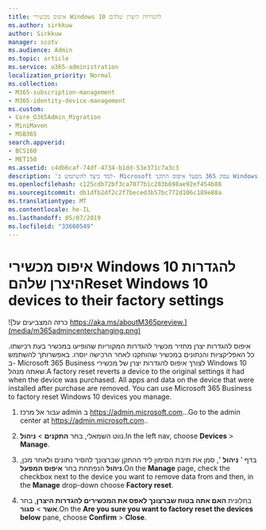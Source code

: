 ```yaml
---
title: איפוס מכשירי Windows 10 להגדרות היצרן שלהם
ms.author: sirkkuw
author: Sirkkuw
manager: scotv
ms.audience: Admin
ms.topic: article
ms.service: o365-administration
localization_priority: Normal
ms.collection:
- M365-subscription-management
- M365-identity-device-management
ms.custom:
- Core_O365Admin_Migration
- MiniMaven
- MSB365
search.appverid:
- BCS160
- MET150
ms.assetid: c4db6caf-74df-4734-b1dd-53e371c7a3c3
description: 'למד כיצד להשתמש ב- Microsoft עסק 365 מפעל איפוס התקני Windows 10 שלך. '
ms.openlocfilehash: c125cdb72bf3ca7077b1c283b698ae92ef454b88
ms.sourcegitcommit: db1dfb2df2c2f7beced3b57bc772d106c189e88a
ms.translationtype: MT
ms.contentlocale: he-IL
ms.lasthandoff: 05/07/2019
ms.locfileid: "33660549"
---
```

# <a name="reset-windows-10-devices-to-their-factory-settings"></a><span data-ttu-id="3317b-103">איפוס מכשירי Windows 10 להגדרות היצרן שלהם</span><span class="sxs-lookup"><span data-stu-id="3317b-103">Reset Windows 10 devices to their factory settings</span></span>

![כרזה המצביעים על https://aka.ms/aboutM365preview.](media/m365admincenterchanging.png)

<span data-ttu-id="3317b-p101">איפוס להגדרות יצרן מחזיר מכשיר להגדרות המקוריות שהופיעו במכשיר בעת רכישתו. כל האפליקציות והנתונים במכשיר שהותקנו לאחר הרכישה יוסרו. באפשרותך להשתמש ב- Microsoft 365 Business לצורך איפוס להגדרות יצרן של מכשירי Windows 10 שאתה מנהל.</span><span class="sxs-lookup"><span data-stu-id="3317b-p101">A factory reset reverts a device to the original settings it had when the device was purchased. All apps and data on the device that were installed after purchase are removed. You can use Microsoft 365 Business to factory reset Windows 10 devices you manage.</span></span>
  
1. <span data-ttu-id="3317b-108">עבור אל מרכז admin ב <a href="https://go.microsoft.com/fwlink/p/?linkid=837890" target="_blank">https://admin.microsoft.com</a>...</span><span class="sxs-lookup"><span data-stu-id="3317b-108">Go to the admin center at <a href="https://go.microsoft.com/fwlink/p/?linkid=837890" target="_blank">https://admin.microsoft.com</a>..</span></span> 
    
2. <span data-ttu-id="3317b-109">נווט השמאלי, בחר **התקנים** \> **ניהול**.</span><span class="sxs-lookup"><span data-stu-id="3317b-109">In the left nav, choose **Devices** \> **Manage**.</span></span>

3. <span data-ttu-id="3317b-110">בדף ' **ניהול** ', סמן את תיבת הסימון ליד ההתקן שברצונך להסיר נתונים ולאחר מכן, **ניהול** הנפתחת בחר **איפוס המפעל**.</span><span class="sxs-lookup"><span data-stu-id="3317b-110">On the **Manage** page, check the checkbox next to the device you want to remove data from and then, in the **Manage** drop-down choose **Factory reset**.</span></span>
    
4. <span data-ttu-id="3317b-111">בחלונית **האם אתה בטוח שברצונך לאפס את המכשירים להגדרות היצרן**, בחר **אשר** \> **סגור**.</span><span class="sxs-lookup"><span data-stu-id="3317b-111">On the **Are you sure you want to factory reset the devices below** pane, choose **Confirm** \> **Close**.</span></span>
    
  

